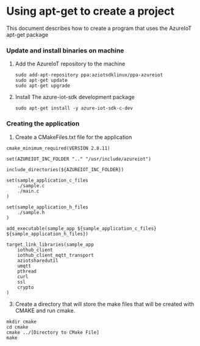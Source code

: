 # Using apt-get to create a project

This document describes how to create a program that uses the AzureIoT apt-get package

### Update and install binaries on machine 
1. Add the AzureIoT repository to the machine
    ```
    sudo add-apt-repository ppa:aziotsdklinux/ppa-azureiot  
    sudo apt-get update  
    sudo apt-get upgrade  
    ```

2. Install The azure-iot-sdk development package
    ```
    sudo apt-get install -y azure-iot-sdk-c-dev  
    ```

### Creating the application

1. Create a CMakeFiles.txt file for the application
```
cmake_minimum_required(VERSION 2.8.11)

set(AZUREIOT_INC_FOLDER ".." "/usr/include/azureiot")

include_directories(${AZUREIOT_INC_FOLDER})

set(sample_application_c_files
    ./sample.c
    ./main.c
)

set(sample_application_h_files
    ./sample.h
)

add_executable(sample_app ${sample_application_c_files} ${sample_application_h_files})

target_link_libraries(sample_app
    iothub_client
    iothub_client_mqtt_transport
    aziotsharedutil
    umqtt
    pthread
    curl
    ssl
    crypto
)
```

3. Create a directory that will store the make files that will be created with CMAKE and run cmake.
```
mkdir cmake
cd cmake
cmake ../[Directory to CMake File]
make
```
